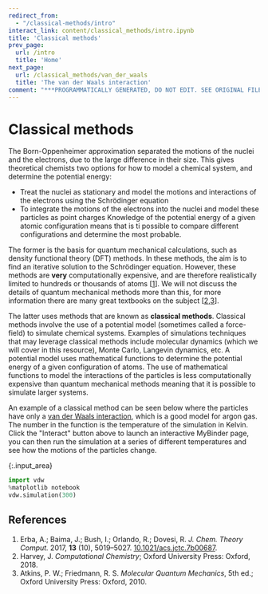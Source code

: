 ```yaml
---
redirect_from:
  - "/classical-methods/intro"
interact_link: content/classical_methods/intro.ipynb
title: 'Classical methods'
prev_page:
  url: /intro
  title: 'Home'
next_page:
  url: /classical_methods/van_der_waals
  title: 'The van der Waals interaction'
comment: "***PROGRAMMATICALLY GENERATED, DO NOT EDIT. SEE ORIGINAL FILES IN /content***"
---
```


# Classical methods

The Born-Oppenheimer approximation separated the motions of the nuclei and the electrons, due to the large difference in their size.
This gives theoretical chemists two options for how to model a chemical system, and determine the potential energy: 
- Treat the nuclei as stationary and model the motions and interactions of the electrons using the Schrödinger equation
- To integrate the motions of the electrons into the nuclei and model these particles as point charges
Knowledge of the potential energy of a given atomic configuration means that is ti possible to compare different configurations and determine the most probable. 

The former is the basis for quantum mechanical calculations, such as density functional theory (DFT) methods. 
In these methods, the aim is to find an iterative solution to the Schrödinger equation. 
However, these methods are **very** computationally expensive, and are therefore realistically limited to hundreds or thousands of atoms [[1](#References)]. 
We will not discuss the details of quantum mechanical methods more than this, for more information there are many great textbooks on the subject [[2,3](#References)]. 

The latter uses methods that are known as **classical methods**.
Classical methods involve the use of a potential model (sometimes called a force-field) to simulate chemical systems. 
Examples of simulations techniques that may leverage classical methods include molecular dynamics (which we will cover in this resource), Monte Carlo, Langevin dynamics, etc.
A potential model uses mathematical functions to determine the potential energy of a given configuration of atoms. 
The use of mathematical functions to model the interactions of the particles is less computationally expensive than quantum mechanical methods meaning that it is possible to simulate larger systems. 

An example of a classical method can be seen below where the particles have only a [van der Waals interaction](https://en.wikipedia.org/wiki/Van_der_Waals_force), which is a good model for argon gas.
The number in the function is the temperature of the simulation in Kelvin. 
Click the "Interact" button above to launch an interactive MyBinder page, you can then run the simulation at a series of different temperatures and see how the motions of the particles change. 



{:.input_area}
```python
import vdw
%matplotlib notebook
vdw.simulation(300)
```


## References

1. Erba, A.; Baima, J.; Bush, I.; Orlando, R.; Dovesi, R. *J. Chem. Theory Comput.* 2017, **13** (10), 5019–5027. [10.1021/acs.jctc.7b00687](https://doi.org/10.1021/acs.jctc.7b00687).
2. Harvey, J. *Computational Chemistry*; Oxford University Press: Oxford, 2018.
3. Atkins, P. W.; Friedmann, R. S. *Molecular Quantum Mechanics*, 5th ed.; Oxford University Press: Oxford, 2010.
